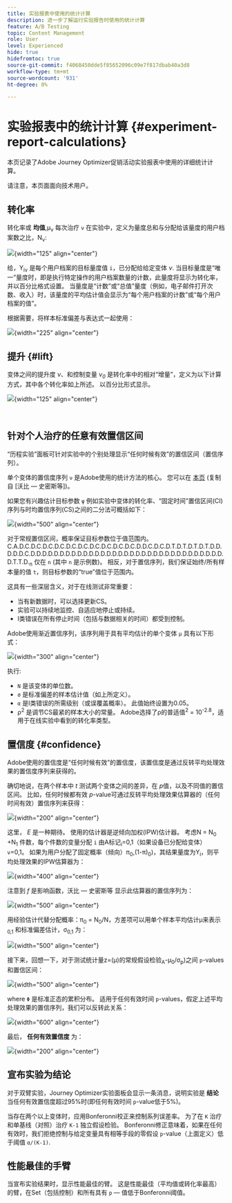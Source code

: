 ```yaml
---
title: 实验报表中使用的统计计算
description: 进一步了解运行实验报告时使用的统计计算
feature: A/B Testing
topic: Content Management
role: User
level: Experienced
hide: true
hidefromtoc: true
source-git-commit: f4068450dde5f85652096c09e7f817dbab40a3d8
workflow-type: tm+mt
source-wordcount: '931'
ht-degree: 0%

---
```


# 实验报表中的统计计算 {#experiment-report-calculations}

本页记录了Adobe Journey Optimizer促销活动实验报表中使用的详细统计计算。

请注意，本页面面向技术用户。

## 转化率

转化率或 **均值**,μ<sub>ν</sub> 每次治疗 `ν` 在实验中，定义为量度总和与分配给该量度的用户档案数之比，N<sub>ν</sub>:

![](assets/statistical_1.png){width="125" align="center"}

给，Y<sub>iν</sub> 是每个用户档案的目标量度值 `i`，已分配给给定变体 *ν*. 当目标量度是“唯一”量度时，即是执行特定操作的用户档案数量的计数，此量度将显示为转化率，并以百分比格式设置。 当量度是“计数”或“总值”量度（例如，电子邮件打开次数、收入）时，该量度的平均估计值会显示为“每个用户档案的计数”或“每个用户档案的值”。

根据需要，将样本标准偏差与表达式一起使用：

![](assets/statistical_2.png){width="225" align="center"}

## 提升 {#lift}

变体之间的提升度  *ν*、和控制变量  *ν<sub>0</sub>* 是转化率中的相对“增量”，定义为以下计算方式，其中各个转化率如上所述。 以百分比形式显示。

![](assets/statistical_3.png){width="125" align="center"}

</br>

## 针对个人治疗的任意有效置信区间

“历程实验”面板可针对实验中的个别处理显示“任何时候有效”的置信区间（置信序列）。

单个变体的置信度序列 `ν` 是Adobe使用的统计方法的核心。 您可以在 [本页](https://doi.org/10.48550/arXiv.2103.06476) (复制自 [沃比 — 史密斯等])。

如果您有兴趣估计目标参数 `ψ` 例如实验中变体的转化率、“固定时间”置信区间(CI)序列与时均置信序列(CS)之间的二分法可概括如下：

![](assets/statistical_4.png){width="500" align="center"}

对于常规置信区间，概率保证目标参数位于值范围内。C.A.D.C.D.C.D.C.D.C.D.C.D.C.D.C.D.C.D.C.D.C.D.D.C.D.C.D.T.D.T.D.T.D.T.D.D.D.D.D.C.D.D.D.D.D.D.D.D.D.D.D.D.D.D.D.D.D.D.D.D.D.D.D.D.D.D.D.D.D.D.D.D.D.D.T.T.D.<sub>n</sub> 仅在 `n` (其中 `n` 是示例数)。 相反，对于置信序列，我们保证始终/所有样本量的值 `t`，则目标参数的“true”值位于范围内。

这具有一些深层含义，对于在线测试非常重要：

* 当有新数据时，可以选择更新CS。
* 实验可以持续地监控、自适应地停止或持续。
* I类错误在所有停止时间（包括与数据相关的时间）都受到控制。

Adobe使用渐近置信序列，该序列用于具有平均估计的单个变体 `μ` 具有以下形式：

![](assets/statistical_5.png){width="300" align="center"}

执行:

* `N` 是该变体的单位数。
* `σ` 是标准偏差的样本估计值（如上所定义）。
* `α` 是I类错误的所需级别（或误覆盖概率）。 此值始终设置为0.05。
* ρ<sup>2</sup> 是调节CS最紧的样本大小的常量。 Adobe选择了ρ的普适值<sup>2</sup> = 10<sup>-2.8</sup>，适用于在线实验中看到的转化率类型。

## 置信度 {#confidence}

Adobe使用的置信度是“任何时候有效”的置信度，该置信度是通过反转平均处理效果的置信度序列来获得的。

确切地说，在两个样本中 *t* 测试两个变体之间的差异，在 *p*&#x200B;值，以及不同值的置信区间。 比如，任何时候都有效 *p*-value可通过反转平均处理效果估算器的（任何时间有效）置信序列来获得：

![](assets/statistical_6.png){width="200" align="center"}

这里， *E* 是一种期待。 使用的估计器是逆倾向加权(IPW)估计器。 考虑N = N<sub>0</sub> +N<sub>1</sub> 件数，每个件数的变量分配 `i` 由A标记<sub>i</sub>=0,1（如果设备已分配给变体） `ν`=0,1。 如果为用户分配了固定概率（倾向）π<sub>0</sub>,(1-π)<sub>0</sub>)，其结果量度为Y<sub>i</sub>，则平均处理效果的IPW估算器为：

![](assets/statistical_12.png){width="400" align="center"}

注意到 *f* 是影响函数，沃比 — 史密斯等 显示此估算器的置信序列为：

![](assets/statistical_7.png){width="500" align="center"}

用经验估计代替分配概率：π<sub>0</sub> = N<sub>0</sub>/N，方差项可以用单个样本平均估计μ来表示<sub>0,1</sub> 和标准偏差估计，σ<sub>0,1</sub> 为：

![](assets/statistical_8.png){width="500" align="center"}

接下来，回想一下，对于测试统计量z=(μ)的常规假设检验<sub>A</sub>-μ<sub>0</sub>/σ<sub>p</sub>)之间 `p`-values和置信区间：

![](assets/statistical_9.png){width="500" align="center"}

where `Φ` 是标准正态的累积分布。 适用于任何有效时间 `p`-values，假定上述平均处理效果的置信序列，我们可以反转此关系：

![](assets/statistical_10.png){width="600" align="center"}

最后， **任何有效置信度** 为：

![](assets/statistical_11.png){width="200" align="center"}

## 宣布实验为结论

对于双臂实验，Journey Optimizer实验面板会显示一条消息，说明实验是 **结论** 当任何有效置信度超过95%时(即任何有效时间 `p`-value低于5%)。

当存在两个以上变体时，应用Bonferonni校正来控制系列误差率。 为了在 `K` 治疗和单基线（对照）治疗 `K-1` 独立假设检验。 Bonferonni修正意味着，如果在任何有效时，我们拒绝控制与给定变量具有相等手段的零假设 `p`-value（上面定义）低于阈值 `α/(K-1)`.

## 性能最佳的手臂

当宣布实验结果时，显示性能最佳的臂。 这是性能最佳（平均值或转化率最高）的臂，在Set（包括控制）和所有具有 `p` — 值低于Bonferonni阈值。

